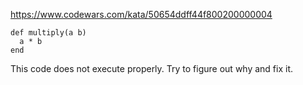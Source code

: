 https://www.codewars.com/kata/50654ddff44f800200000004

```
def multiply(a b)
  a * b
end
```

This code does not execute properly. Try to figure out why and fix it.
